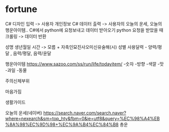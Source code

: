 # fortune
C# 디자인 입력 -> 사용자 개인정보
C# 데이터 출력 -> 사용자의 오늘의 운세, 오늘의 행운아이템..
C#에서 python에 요청보내고 데이터 받아오기
python 요청을 받았을 때 크롤링 -> 데이터 반환


성명
생년월일
시간 -> 모름 + 자축인묘진사오미신유술해(시)
성별
사용달력 - 양력/평달 , 음력/평달, 음력/윤달

행운아이템 https://www.sazoo.com/ss/run/life/todayitem/
-숫자
-방향
-색깔
-맛
-과일
-동물

주의신체부위

마음가짐

생활가이드


오늘의 운세(네이버) https://search.naver.com/search.naver?where=nexearch&sm=top_hty&fbm=0&ie=utf8&query=%EC%98%A4%EB%8A%98%EC%9D%98+%EC%9A%B4%EC%84%B8
총운
